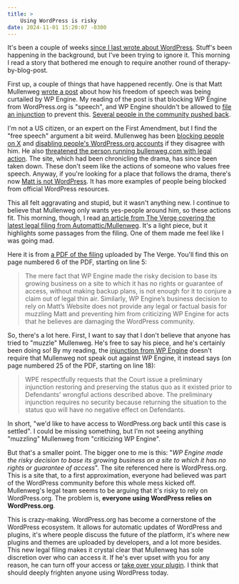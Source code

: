 ```yaml
---
title: >
    Using WordPress is risky
date: 2024-11-01 15:20:07 -0300
---
```


It's been a couple of weeks [since I last wrote about WordPress](https://anderegg.ca/2024/10/18/wordpress-drama-leadership-and-the-web). Stuff's been happening in the background, but I've been trying to ignore it. This morning I read a story that bothered me enough to require another round of therapy-by-blog-post.

First up, a couple of things that have happened recently. One is that Matt Mullenweg [wrote a post](https://ma.tt/2024/10/first-amendment/) about how his freedom of speech was being curtailed by WP Engine. My reading of the post is that blocking WP Engine from WordPress.org is "speech", and WP Engine shouldn't be allowed to [file an injunction](https://www.theverge.com/2024/10/18/24273448/wp-engine-injunction-matt-mullenweg-wordpress-resources) to prevent this. [Several people in the community pushed back](https://www.searchenginejournal.com/mullenweg-criticized-for-1st-amendment-claims/530493/).

I'm not a US citizen, or an expert on the First Amendment, but I find the "free speech" argument a bit weird. Mullenweg has been [blocking people on X](https://x.com/RianRietveld/status/1847111880424161463) and [disabling people's WordPress.org accounts](https://scottodon.com/@skc/113324968543225922) if they disagree with him. He also [threatened the person running bullenweg.com with legal action](https://mastodon.social/@mvsde/113373682248521134). The site, which had been chronicling the drama, has since been taken down. These don't seem like the actions of someone who values free speech. Anyway, if you're looking for a place that follows the drama, there's now [Matt is not WordPress](https://mattisnotwp.com/). It has more examples of people being blocked from official WordPress resources.

This all felt aggravating and stupid, but it wasn't anything new. I continue to believe that Mullenweg only wants yes-people around him, so these actions fit. This morning, though, I read [an article from The Verge covering the latest legal filing from Automattic/Mullenweg](https://www.theverge.com/2024/10/31/24284537/wordpress-court-dismiss-wp-engine-lawsuit). It's a light piece, but it highlights some passages from the filing. One of them made me feel like I was going mad.

Here it is from [a PDF of the filing](https://s3.documentcloud.org/documents/25260732/automattic-motion-to-dismiss.pdf) uploaded by The Verge. You'll find this on page numbered 6 of the PDF, starting on line 5:

> The mere fact that WP Engine made the risky decision to base its growing business on a site to which it has no rights or guarantee of access, without making backup plans, is not enough for it to conjure a claim out of legal thin air. Similarly, WP Engine’s business decision to rely on Matt’s Website does not provide any legal or factual basis for muzzling Matt and preventing him from criticizing WP Engine for acts that he believes are damaging the WordPress community.

So, there's a lot here. First, I want to say that I don't believe that anyone has tried to "muzzle" Mullenweg. He's free to say his piece, and he's certainly been doing so! By my reading, the [injunction from WP Engine](https://s3.documentcloud.org/documents/25237665/wp-engine-injunction.pdf) doesn't require that Mullenweg not speak out against WP Engine, it instead says (on page numbered 25 of the PDF, starting on line 18):

> WPE respectfully requests that the Court issue a preliminary injunction restoring and preserving the status quo as it existed prior to Defendants’ wrongful actions described above. The preliminary injunction requires no security because returning the situation to the status quo will have no negative effect on Defendants.

In short, "we'd like to have access to WordPress.org back until this case is settled". I could be missing something, but I'm not seeing anything "muzzling" Mullenweg from "criticizing WP Engine".

But that's a smaller point. The bigger one to me is this: "*WP Engine made the risky decision to base its growing business on a site to which it has no rights or guarantee of access*". The site referenced here is WordPress.org. This is a site that, to a first approximation, everyone had believed was part of the WordPress community before this whole mess kicked off. Mullenweg's legal team seems to be arguing that it's risky to rely on WordPress.org. The problem is, **everyone using WordPress relies on WordPress.org**.

This is crazy-making. WordPress.org has become a cornerstone of the WordPress ecosystem. It allows for automatic updates of WordPress and plugins, it's where people discuss the future of the platform, it's where new plugins and themes are uploaded by developers, and a lot more besides. This new legal filing makes it crystal clear that Mullenweg has sole discretion over who can access it. If he's ever upset with you for any reason, he can turn off your access or [take over your plugin](https://anderegg.ca/2024/10/13/acf-has-been-hijacked). I think that should deeply frighten anyone using WordPress today.